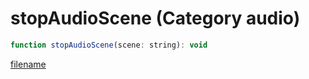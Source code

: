 # stopAudioScene (Category audio)

```js
function stopAudioScene(scene: string): void
```

[filename](stopAudioScene_m.md ':include')